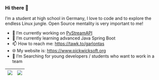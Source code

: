 ### Hi there 👋

I’m a student at high school in Germany, I love to code and to explore the endless Linux jungle. Open Source mentality is very important to me! 

- 🔭 I’m currently working on [PyStreamAPI](https://github.com/PickwickSoft/pystreamapi)
- 🌱 I’m currently learning advanced Java Spring Boot
- 📫 How to reach me: https://tawk.to/garlontas
- 🌐 My website is: https://www.pickwicksoft.org
- 🔎 I’m Searching for young developers / students who want to work in a team

<table align="center">
<thead>
<tr>
<th><a href="#"><img src="https://github-readme-stats.vercel.app/api?username=garlontas&amp;count_private=true&amp;show_icons=true&amp;include_all_commits=true&amp;hide_border=true" align="center"></a></th>
<th><a href="#"><img src="https://github-readme-stats.vercel.app/api/top-langs/?username=garlontas&amp;hide=html&amp;hide_border=true&amp;layout=compact" align="center"></a></th>
</tr>
</thead>
</table>
<!--
<p align="center"><img align="center" src="https://github-profile-trophy.vercel.app/?username=garlontas&row=1&margin-w=15" /></>

<!--
**garlontas/garlontas** is a ✨ _special_ ✨ repository because its `README.md` (this file) appears on your GitHub profile.

Here are some ideas to get you started:

- 🔭 I’m currently working on ...
- 🌱 I’m currently learning ...
- 👯 I’m looking to collaborate on ...
- 🤔 I’m looking for help with ...
- 💬 Ask me about ...
- 📫 How to reach me: ...
- 😄 Pronouns: ...
- ⚡ Fun fact: ...
-->
